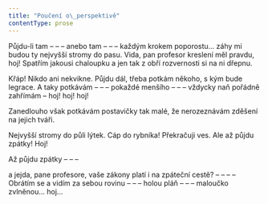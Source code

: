 ```yaml
---
title: "Poučení o\_perspektivě"
contentType: prose
---
```


  

Půjdu-li tam – – – anebo tam – – – každým krokem poporostu… záhy mi budou ty nejvyšší stromy do pasu. Vida, pan profesor kreslení měl pravdu, hoj! Spatřím jakousi chaloupku a jen tak z obří rozvernosti si na ni dřepnu.

Křáp! Nikdo ani nekvikne. Půjdu dál, třeba potkám někoho, s kým bude legrace. A taky potkávám – – – pokaždé menšího – – – vždycky naň pořádně zahřímám – hoj! hoj! hoj!

Zanedlouho však potkávám postavičky tak malé, že nerozeznávám zděšení na jejich tváři.

Nejvyšší stromy do půli lýtek. Cáp do rybníka! Překračuji ves. Ale až půjdu zpátky! Hoj!

Až půjdu zpátky – – –

a jejda, pane profesore, vaše zákony platí i na zpáteční cestě? – – – – Obrátím se a vidím za sebou rovinu – – – holou pláň – – – maloučko zvlněnou… hoj…
